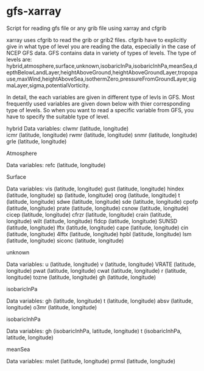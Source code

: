 # gfs-xarray
Script for reading gfs file or any grib file using xarray and cfgrib

xarray uses cfgrib to read the grib or grib2 files. cfgrib have to explicitly give in what type of level you are reading the data, especially in the case of NCEP GFS data. GFS contains data in variety of types of levels.
The type of levels are: 
hybrid,atmosphere,surface,unknown,isobaricInPa,isobaricInhPa,meanSea,depthBelowLandLayer,heightAboveGround,heightAboveGroundLayer,tropopause,maxWind,heightAboveSea,isothermZero,pressureFromGroundLayer,sigmaLayer,sigma,potentialVorticity.

In detail, the each variables are given in different type of levls in GFS. Most frequently used variables are given down below with thier corresponding type of levels. So when you want to read a specific variable from GFS, you have to specify the suitable type of level.

hybrid
Data variables:
    clwmr       (latitude, longitude)    
    icmr        (latitude, longitude)
    rwmr        (latitude, longitude)
    snmr        (latitude, longitude)
    grle        (latitude, longitude)


Atmosphere

Data variables:
    refc        (latitude, longitude)


Surface

Data variables:
    vis         (latitude, longitude)
    gust        (latitude, longitude)
    hindex      (latitude, longitude)
    sp          (latitude, longitude)
    orog        (latitude, longitude)
    t           (latitude, longitude)
    sdwe        (latitude, longitude)
    sde         (latitude, longitude)
    cpofp       (latitude, longitude)
    prate       (latitude, longitude)
    csnow       (latitude, longitude)
    cicep       (latitude, longitude)
    cfrzr       (latitude, longitude)
    crain       (latitude, longitude)
    wilt        (latitude, longitude)
    fldcp       (latitude, longitude)
    SUNSD       (latitude, longitude)
    lftx        (latitude, longitude)
    cape        (latitude, longitude)
    cin         (latitude, longitude)
    4lftx       (latitude, longitude)
    hpbl        (latitude, longitude)
    lsm         (latitude, longitude)
    siconc      (latitude, longitude)
    

unknown

Data variables:
    u           (latitude, longitude)
    v           (latitude, longitude)
    VRATE       (latitude, longitude)
    pwat        (latitude, longitude)
    cwat        (latitude, longitude)
    r           (latitude, longitude)
    tozne       (latitude, longitude)
    gh          (latitude, longitude)


isobaricInPa

Data variables:
    gh            (latitude, longitude)
    t             (latitude, longitude)
    absv          (latitude, longitude)
    o3mr          (latitude, longitude)


isobaricInhPa

Data variables:
    gh             (isobaricInhPa, latitude, longitude)
    t              (isobaricInhPa, latitude, longitude)


meanSea

Data variables:
    mslet       (latitude, longitude)
    prmsl       (latitude, longitude)
    
